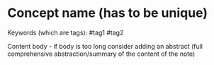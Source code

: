 # Concept name (has to be unique)

Keywords (which are tags): #tag1 #tag2

Content body - if body is too long consider adding an abstract (full comprehensive abstraction/summary of the content of the note)